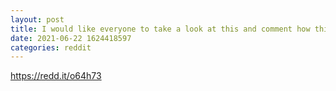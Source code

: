 ```yaml
--- 
layout: post 
title: I would like everyone to take a look at this and comment how this is the best idea since sliced ice. 
date: 2021-06-22 1624418597 
categories: reddit 
--- 
```

https://redd.it/o64h73